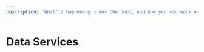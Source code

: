 ```yaml
---
description: 'What''s happening under the hood, and how you can work on it'
---
```


# Data Services

